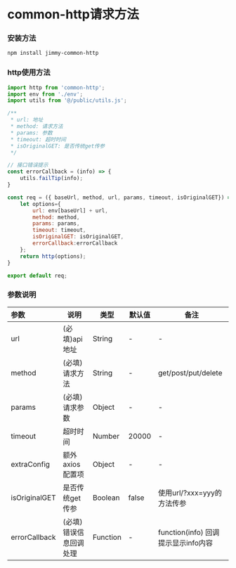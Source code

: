 



# common-http请求方法

### 安装方法

```bash
npm install jimmy-common-http
```

### http使用方法

```javascript
import http from 'common-http';
import env from './env';
import utils from '@/public/utils.js';

/**
 * url: 地址
 * method: 请求方法
 * params: 参数
 * timeout: 超时时间
 * isOriginalGET: 是否传统get传参
 */

// 接口错误提示
const errorCallback = (info) => {
    utils.failTip(info);
}

const req = ({ baseUrl, method, url, params, timeout, isOriginalGET}) => {
    let options={
        url: env[baseUrl] + url,
        method: method, 
        params: params, 
        timeout: timeout, 
        isOriginalGET: isOriginalGET,
        errorCallback:errorCallback
    };
    return http(options);
}

export default req;
```

### 参数说明

| 参数          | 说明                   | 类型     | 默认值 | 备注                                |
| :------------ | ---------------------- | -------- | ------ | ----------------------------------- |
| url           | (必填)api地址          | String   | -      | -                                   |
| method        | (必填)请求方法         | String   | -      | get/post/put/delete                 |
| params        | (必填)请求参数         | Object   | -      | -                                   |
| timeout       | 超时时间               | Number   | 20000  | -                                   |
| extraConfig   | 额外axios配置项        | Object   | -      | -                                   |
| isOriginalGET | 是否传统get传参        | Boolean  | false  | 使用url/?xxx=yyy的方法传参          |
| errorCallback | (必填)错误信息回调处理 | Function | -      | function(info) 回调提示显示info内容 |